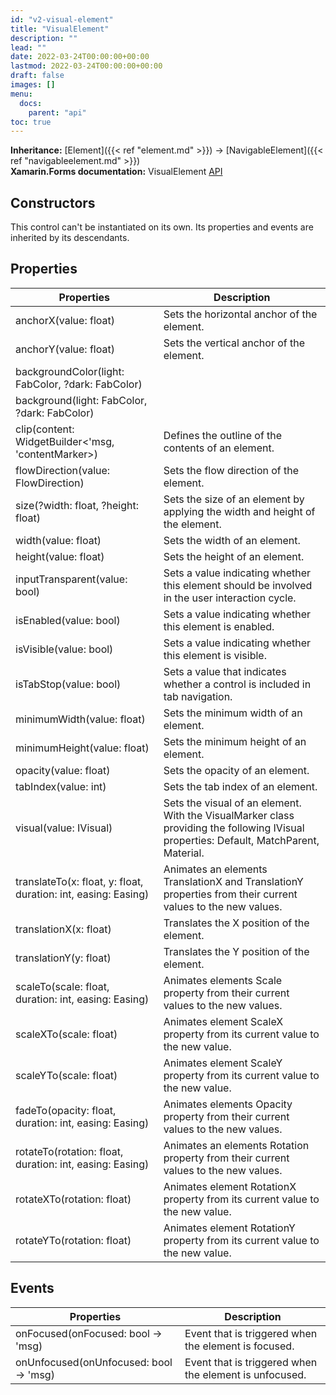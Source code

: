 ```yaml
---
id: "v2-visual-element"
title: "VisualElement"
description: ""
lead: ""
date: 2022-03-24T00:00:00+00:00
lastmod: 2022-03-24T00:00:00+00:00
draft: false
images: []
menu:
  docs:
    parent: "api"
toc: true
---
```


**Inheritance:** [Element]({{< ref "element.md" >}}) -> [NavigableElement]({{< ref "navigableelement.md" >}})  
**Xamarin.Forms documentation:** VisualElement [API](https://docs.microsoft.com/en-us/dotnet/api/xamarin.forms.visualelement)

## Constructors

This control can't be instantiated on its own. Its properties and events are inherited by its descendants.

## Properties

| Properties | Description |
|--|--|
| anchorX(value: float) | Sets the horizontal anchor of the element. |
| anchorY(value: float) | Sets the vertical anchor of the element. |
| backgroundColor(light: FabColor, ?dark: FabColor) | | Sets the background color depending if light or dark mode |
| background(light: FabColor, ?dark: FabColor) | | Sets the background color depending if light or dark mode |
| clip(content: WidgetBuilder<'msg, 'contentMarker>) | Defines the outline of the contents of an element.
| flowDirection(value: FlowDirection) | Sets the flow direction of the element. |
| size(?width: float, ?height: float) | Sets the size of an element by applying the width and height of the element. |
| width(value: float) | Sets the width of an element. |
| height(value: float) | Sets the height of an element. |
| inputTransparent(value: bool) | Sets a value indicating whether this element should be involved in the user interaction cycle. |
| isEnabled(value: bool) | Sets a value indicating whether this element is enabled. |
| isVisible(value: bool) | Sets a value indicating whether this element is visible. |
| isTabStop(value: bool) | Sets a value that indicates whether a control is included in tab navigation. |
| minimumWidth(value: float) | Sets the minimum width of an element. |
| minimumHeight(value: float) | Sets the minimum height of an element. |
| opacity(value: float) | Sets the opacity of an element. |
| tabIndex(value: int) | Sets the tab index of an element. |
| visual(value: IVisual) | Sets the visual of an element. With the VisualMarker class providing the following IVisual properties: Default, MatchParent, Material. |
| translateTo(x: float, y: float, duration: int, easing: Easing) | Animates an elements TranslationX and TranslationY properties from their current values to the new values. |
| translationX(x: float) | Translates the X position of the element. |
| translationY(y: float) | Translates the Y position of the element. |
| scaleTo(scale: float, duration: int, easing: Easing) | Animates elements Scale property from their current values to the new values. |
| scaleXTo(scale: float) | Animates element ScaleX property from its current value to the new value. |
| scaleYTo(scale: float) | Animates element ScaleY property from its current value to the new value. |
| fadeTo(opacity: float, duration: int, easing: Easing) | Animates elements Opacity property from their current values to the new values. |
| rotateTo(rotation: float, duration: int, easing: Easing) | Animates an elements Rotation property from their current values to the new values. |
| rotateXTo(rotation: float) | Animates element RotationX property from its current value to the new value. |
| rotateYTo(rotation: float) | Animates element RotationY property from its current value to the new value. |

## Events

| Properties | Description |
|--|--|
| onFocused(onFocused: bool -> 'msg) | Event that is triggered when the element is focused. |
| onUnfocused(onUnfocused: bool -> 'msg) | Event that is triggered when the element is unfocused. |
